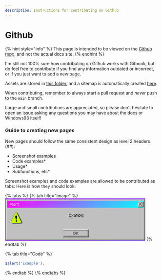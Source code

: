 ```yaml
---
description: Instructions for contributing on Github
---
```


# Github

{% hint style="info" %}
This page is intended to be viewed on the [Github repo](https://github.com/its-pablo/windows93-docs), and not the actual docs site.
{% endhint %}

I'm still not 100% sure how contributing on Github works with Gitbook, but do feel free to contribute if you find any information outdated or incorrect, or if you just want to add a new page.

Assets are stored in [this folder](https://github.com/its-pablo/windows93-docs/tree/main/.gitbook/assets), and a sitemap is automatically created [here](../SUMMARY.md).

When contributing, remember to always start a pull request and _never_ push to the `main` branch.

Large and small contributions are appreciated, so please don't hesitate to open an issue asking any questions you may have about the docs or Windows93 itself!

### Guide to creating new pages

New pages should follow the same consistent design as level 2 headers (##):

* Screenshot examples
* Code examples\*
* Usage\*
* Subfunctions, etc\*

Screenshot examples and code examples are allowed to be contributed as tabs: Here is how they should look:

{% tabs %}
{% tab title="Image" %}
![Screenshot example](<../.gitbook/assets/image (1).png>)
{% endtab %}

{% tab title="Code" %}
```javascript
$alert('Example');
```
{% endtab %}
{% endtabs %}

